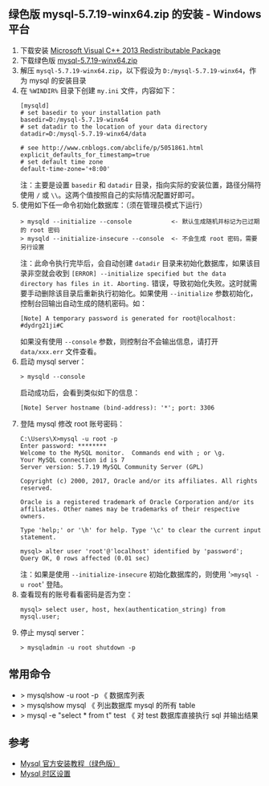## 绿色版 mysql-5.7.19-winx64.zip 的安装 - Windows 平台

1. 下载安装 [Microsoft Visual C++ 2013 Redistributable Package](https://www.microsoft.com/zh-CN/download/details.aspx?id=40784)
2. 下载绿色版 [mysql-5.7.19-winx64.zip](https://dev.mysql.com/get/Downloads/MySQL-5.7/mysql-5.7.19-winx64.zip)
3. 解压 `mysql-5.7.19-winx64.zip`，以下假设为 `D:/mysql-5.7.19-winx64`，作为 mysql 的安装目录
4. 在 `%WINDIR%` 目录下创建 `my.ini` 文件，内容如下：
    ```
    [mysqld]
    # set basedir to your installation path
    basedir=D:/mysql-5.7.19-winx64
    # set datadir to the location of your data directory
    datadir=D:/mysql-5.7.19-winx64/data

    # see http://www.cnblogs.com/abclife/p/5051861.html
    explicit_defaults_for_timestamp=true
    # set default time zone
    default-time-zone='+8:00'
    ```
    注：主要是设置 `basedir` 和 `datadir` 目录，指向实际的安装位置，路径分隔符使用 `/` 或 `\\`。这两个值按照自己的实际情况配置好即可。
5. 使用如下任一命令初始化数据库：（须在管理员模式下运行）
    ```
    > mysqld --initialize --console           <- 默认生成随机并标记为已过期的 root 密码
    > mysqld --initialize-insecure --console  <- 不会生成 root 密码，需要另行设置
    ```
    注：此命令执行完毕后，会自动创建 `datadir` 目录来初始化数据库，如果该目录非空就会收到 `[ERROR] --initialize specified but the data directory has files in it. Aborting.` 错误，导致初始化失败。这时就需要手动删除该目录后重新执行初始化。如果使用 `--initialize` 参数初始化，控制台回输出自动生成的随机密码。如：
    ```
    [Note] A temporary password is generated for root@localhost: #dydrg21ji#C
    ```
    如果没有使用 `--console` 参数，则控制台不会输出信息，请打开 `data/xxx.err` 文件查看。
6. 启动 mysql server：
    ```
    > mysqld --console
    ````
    启动成功后，会看到类似如下的信息：
    ```
    [Note] Server hostname (bind-address): '*'; port: 3306
    ```
7. 登陆 mysql 修改 root 账号密码：
    ```
    C:\Users\X>mysql -u root -p
    Enter password: ********
    Welcome to the MySQL monitor.  Commands end with ; or \g.
    Your MySQL connection id is 7
    Server version: 5.7.19 MySQL Community Server (GPL)
    
    Copyright (c) 2000, 2017, Oracle and/or its affiliates. All rights reserved.
    
    Oracle is a registered trademark of Oracle Corporation and/or its
    affiliates. Other names may be trademarks of their respective
    owners.
    
    Type 'help;' or '\h' for help. Type '\c' to clear the current input statement.
    
    mysql> alter user 'root'@'localhost' identified by 'password';
    Query OK, 0 rows affected (0.01 sec)
    ````
    注：如果是使用 `--initialize-insecure` 初始化数据库的，则使用 '`>mysql -u root`' 登陆。
8. 查看现有的账号看看密码是否为空：
    ````
    mysql> select user, host, hex(authentication_string) from mysql.user;
    ````
9. 停止 mysql server：
    ```
    > mysqladmin -u root shutdown -p
    ````

## 常用命令

- \> mysqlshow -u root -p 《 数据库列表
- \> mysqlshow mysql 《 列出数据库 mysql 的所有 table
- \> mysql -e "select * from t" test 《 对 test 数据库直接执行 sql 并输出结果


## 参考

- [Mysql 官方安装教程（绿色版）](https://dev.mysql.com/doc/refman/5.7/en/windows-install-archive.html)
- [Mysql 时区设置](https://stackoverflow.com/questions/930900/how-do-i-set-the-time-zone-of-mysql)